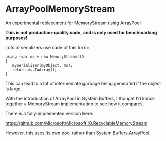 # ArrayPoolMemoryStream
An experimental replacement for MemoryStream using ArrayPool

**This is not production-quality code, and is only used for benchmarking purposes!**

Lots of serializers use code of this form:
```
using (var ms = new MemoryStream())
{
   mySerializer(myObject, ms);
   return ms.ToArray();   
}
```

This can lead to a lot of intermediate garbage being generated if the object is large.

With the introduction of ArrayPool in System.Buffers, I thought I'd knock together a MemoryStream implementation to see how it compares.


There is a fully-implemented version here:

https://github.com/Microsoft/Microsoft.IO.RecyclableMemoryStream

However, this uses its own pool rather than System.Buffers.ArrayPool.

